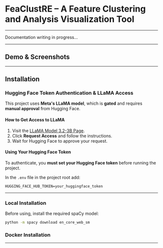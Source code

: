 # FeaClustRE – A Feature Clustering and Analysis Visualization Tool
---

Documentation writing in progress...

---

## Demo & Screenshots

---
## Installation



### Hugging Face Token Authentication & LLaMA Access

This project uses **Meta's LLaMA model**, which is **gated** and requires **manual approval** from Hugging Face.

#### **How to Get Access to LLaMA**
1. Visit the [LLaMA Model 3.2-3B Page](https://huggingface.co/meta-llama/Llama-3.2-3B).
2. Click **Request Access** and follow the instructions.
3. Wait for Hugging Face to approve your request.

#### **Using Your Hugging Face Token**
To authenticate, you **must set your Hugging Face token** before running the project.

In the `.env` file in the project root add:

```
HUGGING_FACE_HUB_TOKEN=your_huggingface_token
```
---

### Local Installation

Before using, install the required spaCy model:
```sh
python -m spacy download en_core_web_sm
```
### Docker Installation

---



